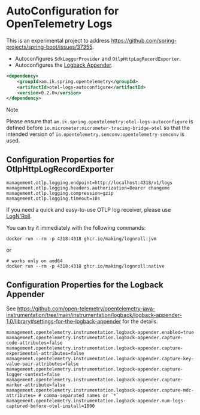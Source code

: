 # AutoConfiguration for OpenTelemetry Logs

This is an experimental project to address https://github.com/spring-projects/spring-boot/issues/37355.

* Autoconfigures `SdkLoggerProvider` and `OtlpHttpLogRecordExporter`.
* Autoconfigures the [Logback Appender](https://github.com/open-telemetry/opentelemetry-java-instrumentation/tree/main/instrumentation/logback/logback-appender-1.0/library).

```xml
<dependency>
	<groupId>am.ik.spring.opentelemetry</groupId>
	<artifactId>otel-logs-autoconfigure</artifactId>
	<version>0.2.0</version>
</dependency>
```
> [!NOTE]
> Please ensure that `am.ik.spring.opentelemetry:otel-logs-autoconfigure` is defined before `io.micrometer:micrometer-tracing-bridge-otel` so that the intended version of `io.opentelemetry.semconv:opentelemetry-semconv` is used.

## Configuration Properties for OtlpHttpLogRecordExporter

```properties
management.otlp.logging.endpoint=http://localhost:4318/v1/logs
management.otlp.logging.headers.authorization=Bearer changeme
management.otlp.logging.compression=gzip
management.otlp.logging.timeout=10s
```

If you need a quick and easy-to-use OTLP log receiver, please use [LogN'Roll](https://github.com/making/lognroll).

You can try it immediately with the following commands:

```
docker run --rm -p 4318:4318 ghcr.io/making/lognroll:jvm
```
or
```
# works only on amd64
docker run --rm -p 4318:4318 ghcr.io/making/lognroll:native
```

## Configuration Properties for the Logback Appender

See https://github.com/open-telemetry/opentelemetry-java-instrumentation/tree/main/instrumentation/logback/logback-appender-1.0/library#settings-for-the-logback-appender for the details.

```properties
management.opentelemetry.instrumentation.logback-appender.enabled=true
management.opentelemetry.instrumentation.logback-appender.capture-code-attributes=false
management.opentelemetry.instrumentation.logback-appender.capture-experimental-attributes=false
management.opentelemetry.instrumentation.logback-appender.capture-key-value-pair-attributes=false
management.opentelemetry.instrumentation.logback-appender.capture-logger-context=false
management.opentelemetry.instrumentation.logback-appender.capture-marker-attribute=false
management.opentelemetry.instrumentation.logback-appender.capture-mdc-attributes= # comma-separated names or `*`
management.opentelemetry.instrumentation.logback-appender.num-logs-captured-before-otel-install=1000
```